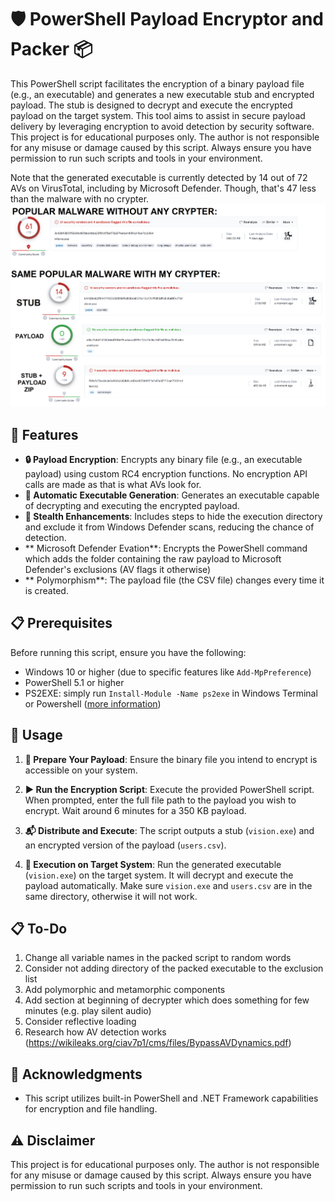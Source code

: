 # 🛡 PowerShell Payload Encryptor and Packer 📦

This PowerShell script facilitates the encryption of a binary payload file (e.g., an executable) and generates a new executable stub and encrypted payload. The stub is designed to decrypt and execute the encrypted payload on the target system. This tool aims to assist in secure payload delivery by leveraging encryption to avoid detection by security software. This project is for educational purposes only. The author is not responsible for any misuse or damage caused by this script. Always ensure you have permission to run such scripts and tools in your environment.



Note that the generated executable is currently detected by 14 out of 72 AVs on VirusTotal, including by Microsoft Defender. Though, that's 47 less than the malware with no crypter.
![VirusTotal Screenshot](virustotal_all.png)



## 🌟 Features

- **🔒 Payload Encryption**: Encrypts any binary file (e.g., an executable payload) using custom RC4 encryption functions. No encryption API calls are made as that is what AVs look for.
- **📄 Automatic Executable Generation**: Generates an executable capable of decrypting and executing the encrypted payload.
- **👻 Stealth Enhancements**: Includes steps to hide the execution directory and exclude it from Windows Defender scans, reducing the chance of detection.
- ** Microsoft Defender Evation**: Encrypts the PowerShell command which adds the folder containing the raw payload to Microsoft Defender's exclusions (AV flags it otherwise)
- ** Polymorphism**: The payload file (the CSV file) changes every time it is created.

## 📋 Prerequisites

Before running this script, ensure you have the following:

- Windows 10 or higher (due to specific features like `Add-MpPreference`)
- PowerShell 5.1 or higher
- PS2EXE: simply run `Install-Module -Name ps2exe` in Windows Terminal or Powershell ([more information](https://www.powershellgallery.com/packages/ps2exe/1.0.13))

## 🚀 Usage

1. **📁 Prepare Your Payload**: Ensure the binary file you intend to encrypt is accessible on your system.

2. **▶️ Run the Encryption Script**: Execute the provided PowerShell script. When prompted, enter the full file path to the payload you wish to encrypt. Wait around 6 minutes for a 350 KB payload.

3. **📬 Distribute and Execute**: The script outputs a stub (`vision.exe`) and an encrypted version of the payload (`users.csv`).

4. **🎯 Execution on Target System**: Run the generated executable (`vision.exe`) on the target system. It will decrypt and execute the payload automatically. Make sure `vision.exe` and `users.csv` are in the same directory, otherwise it will not work.

## 📋 To-Do

1. Change all variable names in the packed script to random words
2. Consider not adding directory of the packed executable to the exclusion list
3. Add polymorphic and metamorphic components
4. Add section at beginning of decrypter which does something for few minutes (e.g. play silent audio)
5. Consider reflective loading
6. Research how AV detection works (https://wikileaks.org/ciav7p1/cms/files/BypassAVDynamics.pdf)

## 💖 Acknowledgments

- This script utilizes built-in PowerShell and .NET Framework capabilities for encryption and file handling.

## ⚠️ Disclaimer

This project is for educational purposes only. The author is not responsible for any misuse or damage caused by this script. Always ensure you have permission to run such scripts and tools in your environment.

